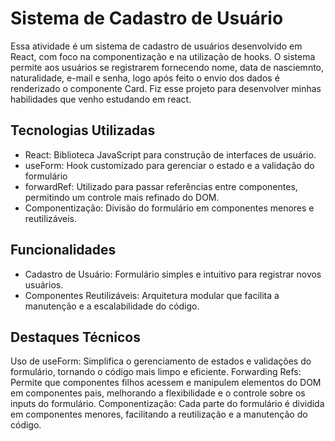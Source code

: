 # Sistema de Cadastro de Usuário
Essa atividade é um sistema de cadastro de usuários desenvolvido em React, com foco na componentização e na utilização de hooks. O sistema permite aos usuários se registrarem fornecendo nome, data de nasciemnto, naturalidade, e-mail e senha, logo após feito o envio dos dados é renderizado o componente Card.
Fiz esse projeto para desenvolver minhas habilidades que venho estudando em react.

## Tecnologias Utilizadas
* React: Biblioteca JavaScript para construção de interfaces de usuário.
* useForm: Hook customizado para gerenciar o estado e a validação do formulário
* forwardRef: Utilizado para passar referências entre componentes, permitindo um controle mais refinado do DOM.
* Componentização: Divisão do formulário em componentes menores e reutilizáveis.
## Funcionalidades
* Cadastro de Usuário: Formulário simples e intuitivo para registrar novos usuários.
* Componentes Reutilizáveis: Arquitetura modular que facilita a manutenção e a escalabilidade do código.
## Destaques Técnicos
Uso de useForm: Simplifica o gerenciamento de estados e validações do formulário, tornando o código mais limpo e eficiente.
Forwarding Refs: Permite que componentes filhos acessem e manipulem elementos do DOM em componentes pais, melhorando a flexibilidade e o controle sobre os inputs do formulário.
Componentização: Cada parte do formulário é dividida em componentes menores, facilitando a reutilização e a manutenção do código.
